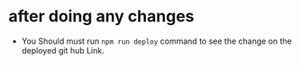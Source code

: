 
# after doing any changes
- You Should must run `npm run deploy` command to see the change on the deployed git hub Link.